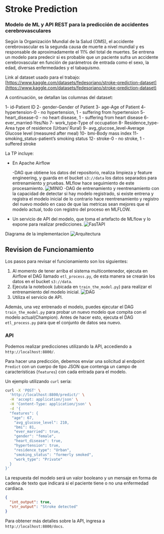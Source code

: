 # Stroke Prediction
<h3>Modelo de ML y API REST para la predicción de accidentes cerebrovasculares</h3>

Según la Organización Mundial de la Salud (OMS), el accidente cerebrovascular es la segunda causa de muerte a nivel mundial y es responsable de aproximadamente el 11% del total de muertes. Se entrena un modelo para predecir si es probable que un paciente sufra un accidente cerebrovascular en función de parámetros de entrada como el sexo, la edad, diversas enfermedades y el tabaquismo.

Link al dataset usado para el trabajo: [https://www.kaggle.com/datasets/fedesoriano/stroke-prediction-dataset](https://www.kaggle.com/datasets/fedesoriano/stroke-prediction-dataset)

A continuación, se detallan las columnas del dataset:

1- id-Patient ID
2- gender-Gender of Patient
3- age-Age of Patient
4- hypertension-0 - no hypertension, 1 - suffering from hypertension
5- heart_disease-0 - no heart disease, 1 - suffering from heart disease
6- ever_married-Yes/No
7- work_type-Type of occupation
8- Residence_type-Area type of residence (Urban/ Rural)
9- avg_glucose_level-Average Glucose level (measured after meal)
10- bmi-Body mass index
11- smoking_status-patient’s smoking status
12- stroke-0 - no stroke, 1 - suffered stroke


La TP incluye:

- En Apache Airflow

    -DAG que obtiene los datos del repositorio, realiza limpieza y 
     feature engineering, y guarda en el bucket `s3://data` los datos separados para entrenamiento 
     y pruebas. MLflow hace seguimiento de este procesamiento.
     ![MINIO](Minio.png)
    -DAG de entrenamiento y reentrenamiento con la capacidad de detectar si hay modelo registrado, si existe entrena y registra el modelo inicial
     de lo contrario hace reentrenamiento y registro del nuevo modelo en caso de que las metricas sean mejores que el modelo actual, todo con registro del 
     proceso en MLFLOW.
     
- Un servicio de API del modelo, que toma el artefacto de MLflow y lo expone para realizar predicciones.
    ![FasTAPI](FastAPI.png)

Diagrama de la implementacion
![Arquitectura](Arquitectura.png)


## Revision de  Funcionamiento

Los pasos para revisar el funcionamiento son los siguientes:

1. Al momento de tener arriba el sistema multicontenedor, ejecuta en Airflow el DAG 
llamado `etl_process.py`, de esta manera se crearán los datos en el 
bucket `s3://data`.
2. Ejecuta la notebook (ubicada en `train_the_model.py`) para realizar el entrenamiento 
del modelo inicial.
![DAG](DAG_airflow.png)
3. Utiliza el servicio de API.

Además, una vez entrenado el modelo, puedes ejecutar el DAG `train_the_model.py` para probar 
un nuevo modelo que compita con el modelo actual(Champion). Antes de hacer esto, ejecuta el DAG 
`etl_process.py` para que el conjunto de datos sea nuevo.

### API 

Podemos realizar predicciones utilizando la API, accediendo a `http://localhost:8800/`.

Para hacer una predicción, debemos enviar una solicitud al endpoint `Predict` con un 
cuerpo de tipo JSON que contenga un campo de características (`features`) con cada 
entrada para el modelo.

Un ejemplo utilizando `curl` sería:

```bash
curl -X 'POST' \
  'http://localhost:8800/predict/' \
  -H 'accept: application/json' \
  -H 'Content-Type: application/json' \
  -d '{
  "features": {
   "age": 67,
    "avg_glucose_level": 210,
    "bmi": 81,
    "ever_married": true,
    "gender": "female",
    "heart_disease": true,
    "hypertension": true,
    "residence_type": "Urban",
    "smoking_status": "formerly smoked",
    "work_type": "Private"
  }
}'
```

La respuesta del modelo será un valor booleano y un mensaje en forma de cadena de texto que 
indicará si el paciente tiene o no una enfermedad cardiaca.

```json
{
  "int_output": true,
  "str_output": "Stroke detected"
}
```

Para obtener más detalles sobre la API, ingresa a `http://localhost:8800/docs`.